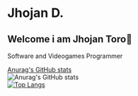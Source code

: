 # <h1>Jhojan D.</h1>
## Welcome i am Jhojan Toro👋

<!--
**jdtp125753/jdtp125753** is a ✨ _special_ ✨ repository because its `README.md` (this file) appears on your GitHub profile.

Here are some ideas to get you started:

- 🔭 I’m currently working on C#, Angular
- 🌱 I’m currently learning C#, .Net
- 👯 I’m looking to collaborate on Xirox
- 🤔 I’m looking for help with .Net
- 💬 Ask me about C#
- 📫 How to reach me: ...
- 😄 Pronouns: ...
- ⚡ Fun fact: ...
-->



<p>Software and Videogames Programmer</p>

[Anurag's GitHub stats](https://github-readme-stats.vercel.app/api?username=jdtp125753&show_icons=true&theme=radical)
<br>
![Anurag's GitHub stats](https://github-readme-stats.vercel.app/api?username=jdtp125753&show_icons=true&theme=radical)
<br>
[![Top Langs](https://github-readme-stats.vercel.app/api/top-langs/?username=jdtp125753&layout=compact)](https://github.com/anuraghazra/github-readme-stats)
<br>
